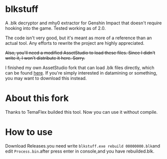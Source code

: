 # blkstuff
A .blk decryptor and mhy0 extractor for Genshin Impact that doesn't require hooking into the game. Tested working as of 2.0.

The code isn't very good, but it's meant as more of a reference than an actual tool. Any efforts to rewrite the project are highly appreciated.

~~Also, you'll need a modified AssetStudio to load these files. Since I didn't write it, I won't distribute it here. Sorry.~~

I finished my own AssetStudio fork that can load .blk files directly, which can be found [here](https://github.com/khang06/AssetStudio). If you're simply interested in datamining or something, you may want to download this instead.

# About this fork
Thanks to TemaFlex builded this tool.
Now you can use it without compile.

# How to use
Download Releases.you need write `blkstuff.exe rebuild 00000000.blk`and edit `Process.bin`.after press enter in console,and you have rebuilded.blk.
